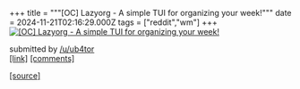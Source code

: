 +++
title = """[OC] Lazyorg - A simple TUI for organizing your week!"""
date = 2024-11-21T02:16:29.000Z
tags = ["reddit","wm"]
+++
[![[OC] Lazyorg - A simple TUI for organizing your week!](https://b.thumbs.redditmedia.com/ZmchtwggIMMKvjrTNsqeiYG0Y2C53W816dEMG7PyHbY.jpg "[OC] Lazyorg - A simple TUI for organizing your week!")](https://www.reddit.com/r/unixporn/comments/1gw5c9m/oc_lazyorg_a_simple_tui_for_organizing_your_week/)

submitted by [/u/ub4tor](https://www.reddit.com/user/ub4tor)  
[\[link\]](/r/commandline/comments/1gsq9qk/lazyorg_a_simple_tui_for_organizing_your_week/) [\[comments\]](https://www.reddit.com/r/unixporn/comments/1gw5c9m/oc_lazyorg_a_simple_tui_for_organizing_your_week/)

[[source]](https://www.reddit.com/r/unixporn/comments/1gw5c9m/oc_lazyorg_a_simple_tui_for_organizing_your_week/)
